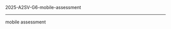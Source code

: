 2025-A2SV-G6-mobile-assessment
____________________________________________________________________________________________________________________________________________________________________________________________

mobile assessment
